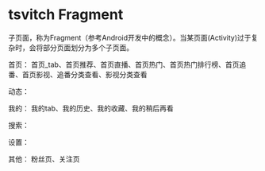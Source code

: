 # tsvitch Fragment

子页面，称为Fragment（参考Android开发中的概念）。当某页面(Activity)过于复杂时，会将部分页面划分为多个子页面。

首页：
首页_tab、首页推荐、首页直播、首页热门、首页热门排行榜、首页追番、首页影视、追番分类查看、影视分类查看

动态：

我的：
我的tab、我的历史、我的收藏、我的稍后再看

搜索：

设置：

其他：
粉丝页、关注页